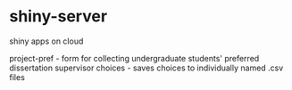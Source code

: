 # shiny-server
shiny apps on cloud

project-pref - form for collecting undergraduate students' preferred dissertation supervisor choices
             - saves choices to individually named .csv files
